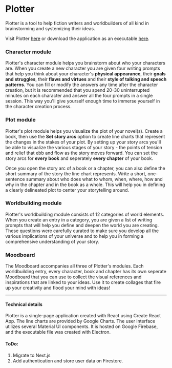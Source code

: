 # Plotter

Plotter is a tool to help fiction writers and worldbuilders of all kind in brainstorming and systemizing their ideas.

Visit Plotter [here](https://plotter-f6b18.web.app/) or download the application as an executable [here](https://github.com/merewif/plotter/releases/tag/v1.0.0).

### Character module

Plotter's character module helps you brainstorm about who your characters are. When you create a new character you are given four writing prompts that help you think about your character's **physical appearance**, their **goals and struggles**, their **flaws and virtues** and their **style of talking and speech patterns**. You can fill or modify the answers any time after the character creation, but it is recommended that you spend 20-30 uninterrupted minutes on each character and answer all the four prompts in a single session. This way you'll give yourself enough time to immerse yourself in the character creation process.

### Plot module

Plotter's plot module helps you visualize the plot of your novel(s). Create a book, then use the **Set story arcs** option to create line charts that represent the changes in the stakes of your plot. By setting up your story arcs you'll be able to visualize the various stages of your story - the points of tension and relief that ebb and flow as the story moves forward. You can set the story arcs for **every book** and seperately **every chapter** of your book.

Once you open the story arc of a book or a chapter, you can also define the short summary of the story the line chart represents. Write a short, one-sentence summary about who does what to whom, when, where, how and why in the chapter and in the book as a whole. This will help you in defining a clearly delineated plot to center your storytelling around.

### Worldbuilding module

Plotter's worldbuilding module consists of 12 categories of world elements. When you create an entry in a category, you are given a list of writing prompts that will help you define and deepen the world you are creating. These questions were carefully curated to make sure you develop all the various implications of your universe and to help you in forming a comprehensive understanding of your story.

### Moodboard

The Moodboard accompanies all three of Plotter's modules. Each worldbuilding entry, every character, book and chapter has its own seperate Moodboard that you can use to collect the visual references and inspirations that are linked to your ideas. Use it to create collages that fire up your creativity and flood your mind with ideas!

---

#### Technical details

Plotter is a single-page application created with React using Create React App. The line charts are provided by Google Charts. The user interface utilizes several Material UI components. It is hosted on Google Firebase, and the executable file was created with Electron.

#### ToDo:

1. Migrate to Next.js
2. Add authentication and store user data on Firestore.
